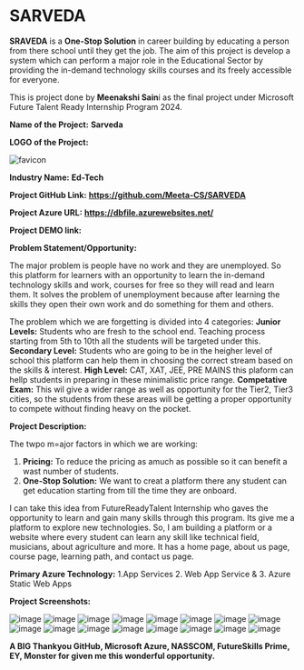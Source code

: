 # SARVEDA
**SRAVEDA** is a **One-Stop Solution** in career building by educating a person from there school until they get the job.
The aim of this project is develop a system which can perform a major role in the Educational Sector by providing the in-demand technology skills courses and its freely accessible for everyone.

This is project done by **Meenakshi Sain**i as the final project under Microsoft Future Talent Ready Internship Program 2024.

**Name of the Project:**  **Sarveda**

**LOGO of the Project:**

![favicon](https://github.com/Meeta-CS/SARVEDA/assets/172569993/24805f98-50ae-4988-bf8e-38dc12d80bc9)

**Industry Name:**   **Ed-Tech**

**Project GitHub Link:**   **https://github.com/Meeta-CS/SARVEDA**

**Project Azure URL:**    **https://dbfile.azurewebsites.net/**

**Project DEMO link:**    

**Problem Statement/Opportunity:**

The major problem is people have no work and they are unemployed. So this platform for learners with an opportunity to learn the in-demand technology skills and work, courses for free so they will read and learn them. It solves the problem of unemployment because after learning the skills they open their own work and do something for them and others.

The problem which we are forgetting is divided into 4 categories:
**Junior Levels:**  Students who are fresh to the school end. Teaching process starting from 5th to 10th all the students will be targeted under this.
**Secondary Level:**  Students who are going to be in the heigher level of school this platform can help them in choosing the correct stream based on the skills & interest.
**High Level:**  CAT, XAT, JEE, PRE MAINS this plaform can hellp students in preparing in these minimalistic price range.
**Competative Exam:**  This wil give a wider range as well as opportunity for the Tier2, Tier3 cities, so the students from these areas will be getting a proper opportunity to compete without finding heavy on the pocket.

**Project Description:**

The twpo m=ajor factors in which we are working:

1. **Pricing:** To reduce the pricing as amuch as possible so it can benefit a wast number of students.
2. **One-Stop Solution:**  We want to creat a platform there any student can get education starting from till the time they are onboard.


I can take this idea from FutureReadyTalent Internship who gaves the opportunity to learn and gain many skills through this program. Its give me a platform to explore new technologies. So, I am building a platform or a website where every student can learn any skill like technical field, musicians, about agriculture and more. It has a home page, about us page, course page, learning path, and contact us page.



**Primary Azure Technology:**   1.App Services
                                2. Web App Service & 
                                3. Azure Static Web Apps

**Project Screenshots:**

![image](https://github.com/Meeta-CS/SARVEDA/assets/172569993/0eed1bbf-a789-4780-8192-1518651d1224)
![image](https://github.com/Meeta-CS/SARVEDA/assets/172569993/b6023721-4a3c-4c5b-975a-ddc1c10ac741)
![image](https://github.com/Meeta-CS/SARVEDA/assets/172569993/e9f64647-1594-4d40-ba10-a80645b3e639)
![image](https://github.com/Meeta-CS/SARVEDA/assets/172569993/64f01ae2-c876-47cd-ba37-67ac818feb50)
![image](https://github.com/Meeta-CS/SARVEDA/assets/172569993/433fdcf6-ac2c-41dd-bb8d-b21adba50211)
![image](https://github.com/Meeta-CS/SARVEDA/assets/172569993/a964408a-0ad5-46d5-a7da-78da9152f720)
![image](https://github.com/Meeta-CS/SARVEDA/assets/172569993/f689b5b7-4860-4a22-b57c-2f927a16dbf0)
![image](https://github.com/Meeta-CS/SARVEDA/assets/172569993/1a15f013-b21b-4fc6-a5f9-6a373264a528)
![image](https://github.com/Meeta-CS/SARVEDA/assets/172569993/c130da59-a1ac-4de4-9a05-be40e8d25491)
![image](https://github.com/Meeta-CS/SARVEDA/assets/172569993/14f14a90-8a7c-4274-83be-273c8b99df5a)
![image](https://github.com/Meeta-CS/SARVEDA/assets/172569993/904832f4-63b2-4392-8133-5199b9b0c6e2)
![image](https://github.com/Meeta-CS/SARVEDA/assets/172569993/fad5cd5f-b53c-467e-b094-55d757323360)
![image](https://github.com/Meeta-CS/SARVEDA/assets/172569993/e5f42f52-ee57-47d8-9815-42cb9c2087d6)
![image](https://github.com/Meeta-CS/SARVEDA/assets/172569993/3f6ee00b-f2ab-4e64-a5ab-beeb92584017)
![image](https://github.com/Meeta-CS/SARVEDA/assets/172569993/b47bc090-e1e4-477e-986e-2ee42650f2aa)
![image](https://github.com/Meeta-CS/SARVEDA/assets/172569993/3d06a974-3514-4322-89ea-24a260dc55d5)

                               

**A BIG Thankyou GitHub, Microsoft Azure, NASSCOM, FutureSkills Prime, EY, Monster for given me this wonderful opportunity.**
